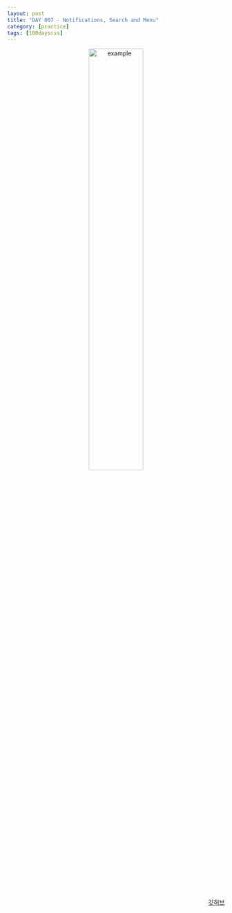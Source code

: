 ```yaml
---
layout: post
title: "DAY 007 - Notifications, Search and Menu"
category: [practice]
tags: [100dayscss]
---
```


<p align="center">
  <img src = "https://user-images.githubusercontent.com/94063261/187205244-04fb3973-ddb2-47d4-9341-e3b90e40e377.gif" alt = "example" width="50%" height="50%">
</p>

<p align="right">
  <a href="https://github.com/mnmn092631/100daysCSS/tree/main/DAY%20008%20-%20Metaballs" title="깃허브">깃허브</a>
</p>
